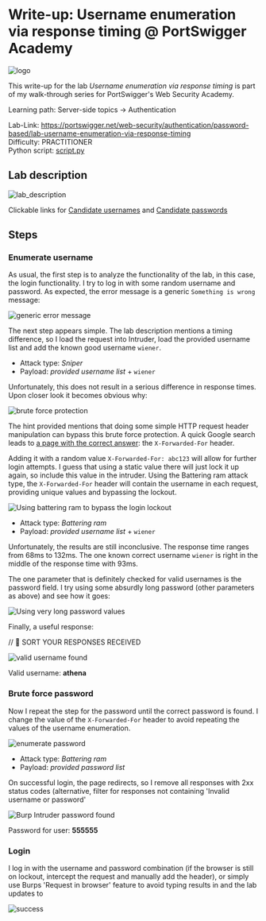 # Write-up: Username enumeration via response timing @ PortSwigger Academy

![logo](img/logo.png)

This write-up for the lab *Username enumeration via response timing* is part of my walk-through series for PortSwigger's Web Security Academy.

Learning path: Server-side topics → Authentication

Lab-Link: <https://portswigger.net/web-security/authentication/password-based/lab-username-enumeration-via-response-timing>  
Difficulty: PRACTITIONER  
Python script: [script.py](script.py)  

## Lab description

![lab_description](img/lab_description.png)

Clickable links for [Candidate usernames](https://portswigger.net/web-security/authentication/auth-lab-usernames) and [Candidate passwords](https://portswigger.net/web-security/authentication/auth-lab-passwords)

## Steps

### Enumerate username

As usual, the first step is to analyze the functionality of the lab, in this case, the login functionality. I try to log in with some random username and password. As expected, the error message is a generic `Something is wrong` message:

![generic error message](img/generic_error_message.png)

The next step appears simple. The lab description mentions a timing difference, so I load the request into Intruder, load the provided username list and add the known good username `wiener`.

- Attack type: *Sniper*
- Payload: *provided username list* + `wiener`

Unfortunately, this does not result in a serious difference in response times. Upon closer look it becomes obvious why:

![brute force protection](img/brute_force_protection.png)

The hint provided mentions that doing some simple HTTP request header manipulation can bypass this brute force protection. A quick Google search leads to [a page with the correct answer](https://medium.com/r3d-buck3t/bypass-ip-restrictions-with-burp-suite-fb4c72ec8e9c): the `X-Forwarded-For` header.

Adding it with a random value `X-Forwarded-For: abc123` will allow for further login attempts. I guess that using a static value there will just lock it up again, so include this value in the intruder. Using the Battering ram attack type, the `X-Forwarded-For` header will contain the username in each request, providing unique values and bypassing the lockout.

![Using battering ram to bypass the login lockout](img/use-custom-header.png)

- Attack type: *Battering ram*
- Payload: *provided username list* + `wiener`

Unfortunately, the results are still inconclusive. The response time ranges from 68ms to 132ms. The one known correct username `wiener` is right in the middle of the response time with 93ms.

The one parameter that is definitely checked for valid usernames is the password field. I try using some absurdly long password (other parameters as above) and see how it goes:

![Using very long password values](img/use-custom-header-and-long-pw.png)

Finally, a useful response:

// 📝 SORT YOUR RESPONSES RECEIVED

![valid username found](img/valid-username-found.png)

Valid username: **athena**

### Brute force password

Now I repeat the step for the password until the correct password is found. I change the value of the `X-Forwarded-For` header to avoid repeating the values of the username enumeration.

![enumerate password](img/enumerate-password.png)

- Attack type: *Battering ram*
- Payload: *provided password list*
 
On successful login, the page redirects, so I remove all responses with 2xx status codes (alternative, filter for responses not containing 'Invalid username or password'

![Burp Intruder password found](img/password_found.png)

Password for user: **555555**

### Login

I log in with the username and password combination (if the browser is still on lockout, intercept the request and manually add the header), or simply use Burps 'Request in browser' feature to avoid typing results in and the lab updates to

![success](img/success.png)
